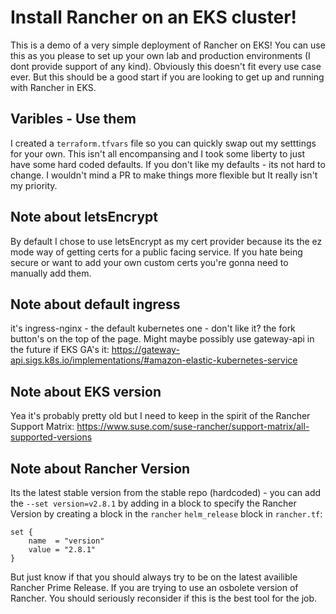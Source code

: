 # Install Rancher on an EKS cluster!

This is a demo of a very simple deployment of Rancher on EKS! You can use this as you please to set up your own lab and production environments (I dont provide support of any kind). Obviously this doesn't fit every use case ever. But this should be a good start if you are looking to get up and running with Rancher in EKS.

## Varibles - Use them
I created a `terraform.tfvars` file so you can quickly swap out my setttings for your own. This isn't all encompansing and I took some liberty to just have some hard coded defaults. If you don't like my defaults - its not hard to change. I wouldn't mind a PR to make things more flexible but It really isn't my priority.

## Note about letsEncrypt
By default I chose to use letsEncrypt as my cert provider because its the ez mode way of getting certs for a public facing service. If you hate being secure or want to add your own custom certs you're gonna need to manually add them.

## Note about default ingress
it's ingress-nginx - the default kubernetes one - don't like it? the fork button's on the top of the page. Might maybe possibly use gateway-api in the future if EKS GA's it: https://gateway-api.sigs.k8s.io/implementations/#amazon-elastic-kubernetes-service

## Note about EKS version
Yea it's probably pretty old but I need to keep in the spirit of the Rancher Support Matrix: https://www.suse.com/suse-rancher/support-matrix/all-supported-versions

## Note about Rancher Version
Its the latest stable version from the stable repo (hardcoded) - you can add the `--set version=v2.8.1` by adding in a block to specify the Rancher Version by creating a block in the `rancher` `helm_release` block in `rancher.tf`:
```
set {
    name  = "version"
    value = "2.8.1"
}
```
But just know if that you should always try to be on the latest availible Rancher Prime Release. If you are trying to use an osbolete version of Rancher. You should seriously reconsider if this is the best tool for the job.
